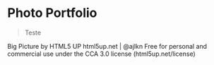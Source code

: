 # Photo Portfolio

> Teste

Big Picture by HTML5 UP
html5up.net | @ajlkn
Free for personal and commercial use under the CCA 3.0 license (html5up.net/license)
